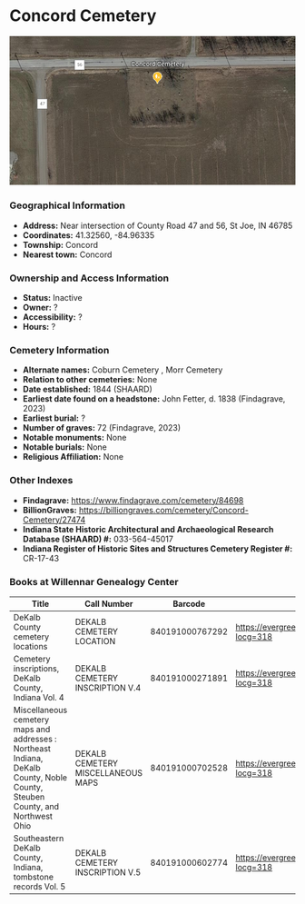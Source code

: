 # Concord Cemetery
![Concord Cemetery on Google Earth](https://github.com/FyoAtEPL/DeKalbCemeteries/blob/main/images/mapImages/ConcordEarth.png "Concord Cemetery on Google Earth")

### Geographical Information
- **Address:** Near intersection of County Road 47 and 56, St Joe, IN 46785
- **Coordinates:**  41.32560, -84.96335
- **Township:** Concord
- **Nearest town:** Concord

### Ownership and Access Information
- **Status:** Inactive
- **Owner:** ?
- **Accessibility:** ?
- **Hours:** ?

### Cemetery Information
- **Alternate names:** Coburn Cemetery , Morr Cemetery
- **Relation to other cemeteries:** None
- **Date established:** 1844 (SHAARD)
- **Earliest date found on a headstone:** John Fetter, d. 1838 (Findagrave, 2023)
- **Earliest burial:** ?
- **Number of graves:**  72 (Findagrave, 2023)
- **Notable monuments:** None
- **Notable burials:** None
- **Religious Affiliation:** None

### Other Indexes
- **Findagrave:** https://www.findagrave.com/cemetery/84698
- **BillionGraves:** https://billiongraves.com/cemetery/Concord-Cemetery/27474
- **Indiana State Historic Architectural and Archaeological Research Database (SHAARD) #:** 033-564-45017
- **Indiana Register of Historic Sites and Structures Cemetery Register #:** CR-17-43


### Books at Willennar Genealogy Center
| Title | Call Number | Barcode | Evergreen Record |
| ------------ | ------------ | ------------ | ------------ |
| DeKalb County cemetery locations | DEKALB CEMETERY LOCATION | 840191000767292 | https://evergreen.lib.in.us/eg/opac/record/20670319?locg=318 |
| Cemetery inscriptions, DeKalb County, Indiana Vol. 4 | DEKALB CEMETERY INSCRIPTION V.4 | 840191000271891 | https://evergreen.lib.in.us/eg/opac/record/20670315?locg=318 |
| Miscellaneous cemetery maps and addresses : Northeast Indiana, DeKalb County, Noble County, Steuben County, and Northwest Ohio | DEKALB CEMETERY MISCELLANEOUS MAPS | 840191000702528 | https://evergreen.lib.in.us/eg/opac/record/20673421?locg=318 |
| Southeastern DeKalb County, Indiana, tombstone records Vol. 5 | DEKALB CEMETERY INSCRIPTION V.5 | 840191000602774 | https://evergreen.lib.in.us/eg/opac/record/20670314?locg=318 |

